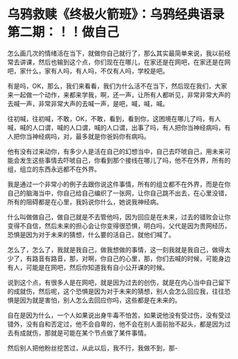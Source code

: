 # 乌鸦救赎《终极火箭班》：乌鸦经典语录 第二期：！！做自己

怎么画几次的情绪活在当下，就做你自己就行了，那么其实最简单来说，我以前经常去讲课，然后也输到这个点，你们现在在哪儿，在家还是在网吧，在家还是在网吧，家什么，家有人吗，有人吗，不仅有人吗，学校是吧。

有是吗，OK，那么，我们来看看，我们为什么活不在当下，然后现在我们，大家来一起做一个动作，来都来学我，啊，还一声，让所有人都听见，非常非常大声的去喊一声，非常非常大声的去喊一声，是吧，喊，喊，喊。

往初喊，往初喊，不敢，OK，不敢，看到，看到你，这困境在哪儿了吗，有人喊，喊的人口谓，喊的人口谓，喊的人口谓，出事了吗，有人把你当神经病吗，有人把你当神经病吗，对，最多就是你爸妈你有病吗。

他有没有过来动你，有多少人是活在自己的幻想当中，自己去吓唬自己，用未来可能会发生这些事情去吓唬自己，你看到那个接线在哪儿了吗，他不在外界，所有的组，组立的东西永远都不在外界。

我是通过一个非常小的例子去跟你说这件事情，所有的组立都不在外界，而是在你自己的脑海当中，你自己给自己编织了一张网，让你自己跳不出去，在心里没错，所有的阻碍都是在心里，我妈说你什么，她说我神经病。

什么叫做做自己，做自己就是不去管他吗，因为回应是在未来，过去的错败会让你变得不自信，然后未来的担心会让你变得很恐惧，明白吗，父代是因为贵网经历，恐惧是因为对于未来的猜想，什么要的活自己，就他们喊了。

怎么了，怎么了，我就是我自己，做我想做的事情，这一刻我就是我自己，做得太少了，有路音有路音，那，对啊，你自己的心里，那，你们去喊的时候，可能身边有人，可能是在网吧，然后你知道我有自小公开课的时候。

说到这个点，有很多人是在网吧，就是因为过去的创伤，就是在内心当中自己留下的成就伤，然后呢，这个恐惧是因为对于未来的猜想，别人会怎么回应我，往往恐惧是因为就是害怕，别人怎么去回应你吗，这些都是在未来的。

自在是因为什么，一个人如果说出身牛毒不怕苦，如果说他没有受过伤，没有受过错外，没有自和否定过，他不会自卑的，他不会在别人面前抬不起头，都是因为过去有成就伤，那就是可能在某个节点做了某件事情。

然后别人把他粉丝挖苦过，从此以后，我不行，我做不到，那-